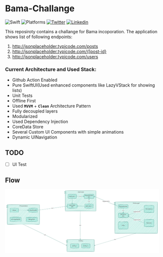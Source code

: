 # Bama-Challange

![Swift](https://img.shields.io/badge/Swift-5.8-Orange?style=flat-square)
![Platforms](https://img.shields.io/badge/Platforms-iOS_16.0-Green?style=flat-square)
[![Twitter](https://img.shields.io/badge/Twitter-@Vosough_k-blue.svg?style=flat-square)](https://twitter.com/vosough_k)
[![Linkedin](https://img.shields.io/badge/Linkedin-KiarashVosough-blue.svg?style=flat-square)](https://www.linkedin.com/in/kiarashvosough/)

This reposiroty contains a challange for Bama incoporation. The application shows list of following endpoints:

1. http://jsonplaceholder.typicode.com/posts
1. http://jsonplaceholder.typicode.com/{[post-id}
2. http://jsonplaceholder.typicode.com/users

### Current Architecture and Used Stack:

- Github Action Enabled
- Pure SwiftUI(Used enhanced components like LazyVStack for showing lists)
- Unit Tests
- Offline First
- Used **`MVVM`** + **`Clean`** Architecture Pattern
- Fully decoupled layers
- Modularized
- Used Dependency Injection
- CoreData Store
- Several Custom UI Components with simple animations
- Dynamic UINavigation

## TODO
- [ ] UI Test

## Flow

![](https://github.com/kiarashvosough1999/Bama-Challange/blob/master/bama.jpg)
